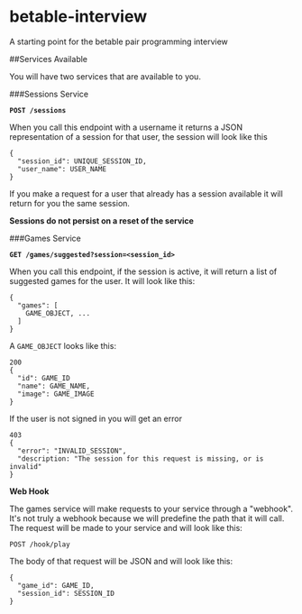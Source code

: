 # betable-interview
A starting point for the betable pair programming interview


##Services Available

You will have two services that are available to you.

###Sessions Service

**`POST /sessions`**

When you call this endpoint with a username it returns a JSON representation of a session for that user, the session will look like this

```
{
  "session_id": UNIQUE_SESSION_ID,
  "user_name": USER_NAME
}
```

If you make a request for a user that already has a session available it will return for you the same session.

**Sessions do not persist on a reset of the service**

###Games Service

**`GET /games/suggested?session=<session_id>`**

When you call this endpoint, if the session is active, it will return a list of suggested games for the user. It will look like this:

```
{
  "games": [
    GAME_OBJECT, ...
  ]
}
```

A `GAME_OBJECT` looks like this:

```
200
{
  "id": GAME_ID
  "name": GAME_NAME,
  "image": GAME_IMAGE
}
```

If the user is not signed in you will get an error

```
403
{
  "error": "INVALID_SESSION",
  "description: "The session for this request is missing, or is invalid"
}
```

**Web Hook**

The games service will make requests to your service through a "webhook". It's not truly a webhook because we will predefine the path that it will call. The request will be made to your service and will look like this:

`POST /hook/play`

The body of that request will be JSON and will look like this:

```
{
  "game_id": GAME_ID,
  "session_id": SESSION_ID
}
```



